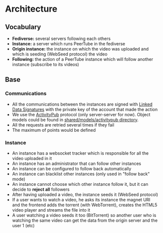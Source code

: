 # Architecture

## Vocabulary

  - **Fediverse:** several servers following each others
  - **Instance:** a server which runs PeerTube in the fediverse
  - **Origin instance:** the instance on which the video was uploaded and which is seeding (WebSeed protocol) the video
  - **Following:** the action of a PeerTube instance which will follow another instance (subscribe to its videos)

## Base

### Communications
  * All the communications between the instances are signed with [Linked Data Signatures](https://w3c-dvcg.github.io/ld-signatures/) with the private key of the account that made the action
  * We use the [ActivityPub](https://www.w3.org/TR/activitypub/) protocol (only server-server for now). Object models could be found in [shared/models/activitypub directory](https://github.com/Chocobozzz/PeerTube/tree/develop/shared/models/activitypub).
  * All the requests are retried several times if they fail
  * The maximum of points would be defined

### Instance
  * An instance has a websocket tracker which is responsible for all the video uploaded in it
  * An instance has an administrator that can follow other instances
  * An instance can be configured to follow back automatically
  * An instance can blacklist other instances (only used in "follow back" mode)
  * An instance cannot choose which other instance follow it, but it can decide to **reject all** followers
  * After having uploaded a video, the instance seeds it (WebSeed protocol)
  * If a user wants to watch a video, he asks its instance the magnet URI and the frontend adds the torrent (with WebTorrent), creates the HTML5 video player and streams the file into it
  * A user watching a video seeds it too (BitTorrent) so another user who is watching the same video can get the data from the origin server and the user 1 (etc)
